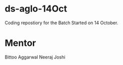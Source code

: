 # ds-aglo-14Oct
Coding repostiory for the Batch Started on 14 October.


# Mentor
Bittoo Aggarwal
Neeraj Joshi

